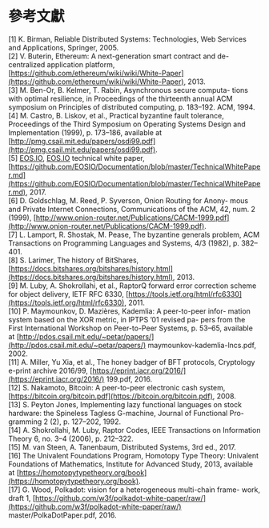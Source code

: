 # 參考文獻

[1]	K. Birman, Reliable Distributed Systems: Technologies, Web Services and Applications, Springer, 2005.    
[2]	V. Buterin, Ethereum: A next-generation smart contract and de- centralized application platform,     [https://github.com/ethereum/wiki/wiki/White-Paper](https://github.com/ethereum/wiki/wiki/White-Paper), 2013.    
[3]	M. Ben-Or, B. Kelmer, T. Rabin, Asynchronous secure computa- tions with optimal resilience, in Proceedings of the thirteenth annual ACM symposium on Principles of distributed computing, p. 183–192. ACM, 1994.     
[4]	M. Castro, B. Liskov, et al., Practical byzantine fault tolerance, Proceedings of the Third Symposium on Operating Systems Design and Implementation (1999), p. 173–186, available at [http://pmg.csail.mit.edu/papers/osdi99.pdf](http://pmg.csail.mit.edu/papers/osdi99.pdf).    
[5]	[EOS.IO](http://eos.io/), [EOS.IO](http://eos.io/) technical white paper, [https://github.com/EOSIO/Documentation/blob/master/TechnicalWhitePaper.md](https://github.com/EOSIO/Documentation/blob/master/TechnicalWhitePaper.md), 2017.    
[6]	D. Goldschlag, M. Reed, P. Syverson, Onion Routing for Anony- mous and Private Internet Connections, Communications of the ACM, 42, num. 2 (1999), [http://www.onion-router.net/Publications/CACM-1999.pdf](http://www.onion-router.net/Publications/CACM-1999.pdf).    
[7]	L. Lamport, R. Shostak, M. Pease, The byzantine generals problem, ACM Transactions on Programming Languages and Systems, 4/3 (1982), p. 382–401.    
[8]	S. Larimer, The history of BitShares, [https://docs.bitshares.org/bitshares/history.html](https://docs.bitshares.org/bitshares/history.html), 2013.    
[9]	M. Luby, A. Shokrollahi, et al., RaptorQ forward error correction scheme for object delivery, IETF RFC 6330, [https://tools.ietf.org/html/rfc6330](https://tools.ietf.org/html/rfc6330), 2011.    
[10]	P. Maymounkov, D. Mazières, Kademlia: A peer-to-peer infor- mation system based on the XOR metric, in IPTPS ’01 revised pa- pers from the First International Workshop on Peer-to-Peer Systems, p. 53–65, available at [http://pdos.csail.mit.edu/~petar/papers/](http://pdos.csail.mit.edu/~petar/papers/) maymounkov-kademlia-lncs.pdf, 2002.    
[11]	A. Miller, Yu Xia, et al., The honey badger of BFT protocols, Cryptology e-print archive 2016/99, [https://eprint.iacr.org/2016/](https://eprint.iacr.org/2016/) 199.pdf, 2016.    
[12]	S. Nakamoto, Bitcoin: A peer-to-peer electronic cash system, [https://bitcoin.org/bitcoin.pdf](https://bitcoin.org/bitcoin.pdf), 2008.    
[13]	S. Peyton Jones, Implementing lazy functional languages on stock hardware: the Spineless Tagless G-machine, Journal of Functional Pro- gramming 2 (2), p. 127–202, 1992.    
[14]	A. Shokrollahi, M. Luby, Raptor Codes, IEEE Transactions on Information Theory 6, no. 3–4 (2006), p. 212–322.    
[15]	M. van Steen, A. Tanenbaum, Distributed Systems, 3rd ed., 2017.    
[16]	The Univalent Foundations Program, Homotopy Type Theory: Univalent Foundations of Mathematics, Institute for Advanced Study, 2013, available at [https://homotopytypetheory.org/book](https://homotopytypetheory.org/book).    
[17]	G. Wood, Polkadot: vision for a heterogeneous multi-chain frame- work, draft 1, [https://github.com/w3f/polkadot-white-paper/raw/](https://github.com/w3f/polkadot-white-paper/raw/) master/PolkaDotPaper.pdf, 2016.    